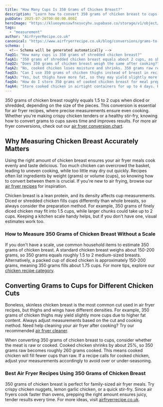 ```yaml
---
title: "How Many Cups Is 350 Grams of Chicken Breast?"
description: "Learn how to convert 350 grams of chicken breast to cups for perfect air fryer recipes every time. Get accurate measurements now!"
pubDate: 2025-07-26T00:00:00.000Z
heroImage: "https://klueoymssxwfnxsvcyhv.supabase.co/storage/v1/object/public/Shmucket/how-many-cups-is-350-grams-of-chicken-breast.webp"
tags:
  - "measurement"
author: "AirFryerRecipe.co.uk"
canonical: "https://www.airfryerrecipe.co.uk/blog/conversions/grams-to-cups/how-many-cups-is-350-grams-of-chicken-breast"
schema: |
  <!-- Schema will be generated automatically -->
faqQ1: "How many cups is 350 grams of shredded chicken breast?"
faqA1: "350 grams of shredded chicken breast equals about 2 cups, as shredding creates more volume. Pack it lightly into the measuring cup for accuracy."
faqQ2: "Does 350 grams of chicken breast weigh the same after cooking?"
faqA2: "No, cooked chicken loses moisture and shrinks. 350 grams raw reduces to about 260 grams cooked, filling roughly 1.25 to 1.5 cups."
faqQ3: "Can I use 350 grams of chicken thighs instead of breast in recipes?"
faqA3: "Yes, but thighs have more fat, so they may yield slightly more cups. Adjust cooking time as thighs take longer in the air fryer."
faqQ4: "How do I store 350 grams of cooked chicken breast for meal prep?"
faqA4: "Store cooked chicken in airtight containers for up to 4 days. Reheat in the air fryer at 160°C for 3-4 minutes for best results."
---
```

<p>350 grams of chicken breast roughly equals 1.5 to 2 cups when diced or shredded, depending on the size of the pieces. This conversion is essential for air fryer recipes, where precise measurements ensure even cooking. Whether you're making crispy chicken tenders or a healthy stir-fry, knowing how to convert grams to cups saves time and improves results. For more air fryer conversions, check out our <a href=https://www.airfryerrecipe.co.uk/air-fryer-conversion-chart>air fryer conversion chart</a>.</p>  

<h2>Why Measuring Chicken Breast Accurately Matters</h2>  
<p>Using the right amount of chicken breast ensures your air fryer meals cook evenly and taste delicious. Too much chicken can overcrowd the basket, leading to uneven cooking, while too little may dry out quickly. Recipes often list ingredients by weight (grams) or volume (cups), so knowing how to convert between them is crucial. If you're new to air frying, browse our <a href=https://www.airfryerrecipe.co.uk/recipes>air fryer recipes</a> for inspiration.</p>  

<p>Chicken breast is a lean protein, and its density affects cup measurements. Diced or shredded chicken fills cups differently than whole breasts, so always consider the preparation method. For example, 350 grams of finely diced chicken may fit into 1.5 cups, while larger chunks could take up to 2 cups. Keeping a kitchen scale handy helps, but if you don't have one, visual estimates work too.</p>  

<h3>How to Measure 350 Grams of Chicken Breast Without a Scale</h3>  
<p>If you don't have a scale, use common household items to estimate 350 grams of chicken breast. A standard chicken breast weighs about 150-200 grams, so 350 grams equals roughly 1.5 to 2 medium-sized breasts. Alternatively, a packed cup of diced chicken is approximately 150-200 grams, meaning 350 grams fills about 1.75 cups. For more tips, explore our <a href=https://www.airfryerrecipe.co.uk/recipe-category/chicken>chicken recipe category</a>.</p>  

<h2>Converting Grams to Cups for Different Chicken Cuts</h2>  
<p>Boneless, skinless chicken breast is the most common cut used in air fryer recipes, but thighs and wings have different densities. For example, 350 grams of chicken thighs may yield slightly more cups due to higher fat content. Always adjust measurements based on the cut and cooking method. Need help cleaning your air fryer after cooking? Try our recommended <a href=https://www.airfryerrecipe.co.uk/air-fryer-cleaner>air fryer cleaner</a>.</p>  

<p>When converting 350 grams of chicken breast to cups, consider whether the meat is raw or cooked. Cooked chicken shrinks by about 25%, so 350 grams raw becomes roughly 260 grams cooked. This means cooked chicken will fill fewer cups than raw. If a recipe calls for cooked chicken, adjust your measurements accordingly to avoid over or under-seasoning.</p>  

<h3>Best Air Fryer Recipes Using 350 Grams of Chicken Breast</h3>  
<p>350 grams of chicken breast is perfect for family-sized air fryer meals. Try crispy chicken nuggets, lemon garlic chicken, or a quick stir-fry. Since air fryers cook faster than ovens, prepping the right amount ensures juicy, tender results every time. For more ideas, visit <a href=https://www.airfryerrecipe.co.uk>airfryerrecipe.co.uk</a>.</p>
